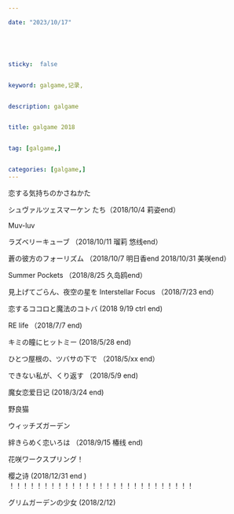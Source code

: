 ```yaml
---

date: "2023/10/17"





sticky:  false


keyword: galgame,记录,


description: galgame


title: galgame 2018


tag: [galgame,]


categories: [galgame,]
---
```



恋する気持ちのかさねかた

シュヴァルツェスマーケン たち（2018/10/4 莉姿end）

Muv-luv

ラズベリーキューブ  （2018/10/11 瑠莉 悠线end）

蒼の彼方のフォーリズム （2018/10/7 明日香end     2018/10/31 美咲end）

Summer Pockets   （2018/8/25 久岛鸥end）

見上げてごらん、夜空の星を Interstellar Focus   （2018/7/23 end）

恋するココロと魔法のコトバ  (2018 9/19  ctrl end)

RE life   （2018/7/7 end)

キミの瞳にヒットミー (2018/5/28 end)

ひとつ屋根の、ツバサの下で （2018/5/xx end）

できない私が、くり返す （2018/5/9 end)

魔女恋爱日记 (2018/3/24 end)

野良猫

ウィッチズガーデン

絆きらめく恋いろは  （2018/9/15 椿线 end)

花咲ワークスプリング！

樱之诗 (2018/12/31 end ) ！！！！！！！！！！！！！！！！！！！！！！！！！！！

グリムガーデンの少女  (2018/2/12)